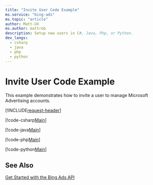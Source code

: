 ```yaml
---
title: "Invite User Code Example"
ms.service: "bing-ads"
ms.topic: "article"
author: Matt-UX
ms.author: mattrob
description: Setup new users in C#, Java, Php, or Python.
dev_langs:
  - csharp
  - java
  - php
  - python
---
```

# Invite User Code Example
This example demonstrates how to invite a user to manage Microsoft Advertising accounts.

[!INCLUDE[request-header](./includes/code-tips.md)]

[!code-csharp[Main](../../../BingAds-dotNet-SDK/examples/BingAdsExamples/BingAdsExamplesLibrary/v13/InviteUser.cs)]

[!code-java[Main](../../../BingAds-Java-SDK/examples/BingAdsDesktopApp/src/main/java/com/microsoft/bingads/examples/v13/InviteUser.java)]

[!code-php[Main](../../../BingAds-PHP-SDK/samples/V13/InviteUser.php)]

[!code-python[Main](../../../BingAds-Python-SDK/examples/v13/invite_user.py)]

## See Also
[Get Started with the Bing Ads API](get-started.md)  
